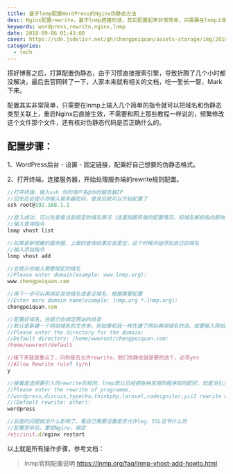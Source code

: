 ```yaml
---
title: 基于lnmp配置WordPress的Nginx伪静态方法
desc: Nginx配置rewrite，基于lnmp搭建的话，其实配置起来非常简单，只需要在lnmp上输入几个简单的指令就可以把域名和伪静态类型关联上，重启Nginx后直接生效~
keywords: wordpress,rewrite,nginx,lnmp
date: 2018-09-06 01:43:00
cover: https://cdn.jsdelivr.net/gh/chengpeiquan/assets-storage/img/2018/09/1-2.jpg
categories: 
  - tech
---
```


搭好博客之后，打算配置伪静态，由于习惯直接搜索引擎，导致折腾了几个小时都没解决，最后去官网转了一下，人家本来就有相关的文档，吃一堑长一智，Mark下来。

配置其实非常简单，只需要在lnmp上输入几个简单的指令就可以把域名和伪静态类型关联上，重启Nginx后直接生效，不需要和网上那些教程一样说的，频繁修改这个文件那个文件，还有核对伪静态代码是否正确什么的。

## 配置步骤：

1、WordPress后台 - 设置 - 固定链接，配置好自己想要的伪静态格式。

2、打开终端，连接服务器，开始处理服务端的rewrite规则配置。

```javascript
//打开终端，输入ssh 你的用户名@你的服务器IP
//回车后会提示你输入服务器密码，登录后就可以开始配置了
ssh root@192.168.1.1

//登入成功，可以先查看当前绑定的域名情况（这里指服务端的配置情况，和域名解析指向那块没关系）
//输入查询指令
lnmp vhost list

//如果是新搭建的服务器，上面的查询结果应该是空，这个时候开始添加自己的域名
//输入添加指令
lnmp vhost add

//会提示你输入需要绑定的域名
//Please enter domain(example: www.lnmp.org): 
www.chengpeiquan.com

//再下一步可以再绑定其他域名或者泛域名，根据需要配置
//Enter more domain name(example: lnmp.org *.lnmp.org): 
chengpeiquan.com    

//配置好域名，会提示你绑定网站的目录
//默认是新建一个网站域名的文件夹，但如果和我一样先建了网站再绑域名的话，就要输入网站的目录了（从根目录开始）
//Please enter the directory for the domain: 
//Default directory: /home/wwwroot/chengpeiquan.com: 
/home/wwwroot/default

//接下来就是重点了，问你是否允许rewrite，我们伪静态就是要的这个，必须yes
//Allow Rewrite rule? (y/n) 
y

//接着是选择要引入的rewrite的规则，lnmp默认已经把各种常用的程序规则配好，但是没引入，所以在这个步骤就需要根据自己的需求引入想要的配置
//Please enter the rewrite of programme, 
//wordpress,discuzx,typecho,thinkphp,laravel,codeigniter,yii2 rewrite was exist.
//(Default rewrite: other): 
wordpress

//后面的问题就没什么影响了，看自己需要设置是否允许log、SSL证书什么的
//配置完毕后，重启Nginx，搞定
/etc/init.d/nginx restart
```

以上就是所有操作步骤，参考文档：

>lnmp官网配置说明 https://lnmp.org/faq/lnmp-vhost-add-howto.html